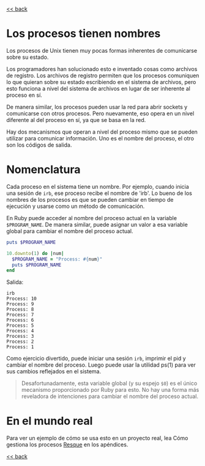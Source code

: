 [<< back](README.md)

# Los procesos tienen nombres

Los procesos de Unix tienen muy pocas formas inherentes de comunicarse sobre su estado.

Los programadores han solucionado esto e inventado cosas como archivos de registro. Los archivos de registro permiten que los procesos comuniquen lo que quieran sobre su estado escribiendo en el sistema de archivos, pero esto funciona a nivel del sistema de archivos en lugar de ser inherente al proceso en sí.

De manera similar, los procesos pueden usar la red para abrir sockets y comunicarse con otros procesos. Pero nuevamente, eso opera en un nivel diferente al del proceso en sí, ya que se basa en la red.

Hay dos mecanismos que operan a nivel del proceso mismo que se pueden utilizar para comunicar información. Uno es el nombre del proceso, el otro son los códigos de salida.

# Nomenclatura

Cada proceso en el sistema tiene un nombre. Por ejemplo, cuando inicia una sesión de `irb`, ese proceso recibe el nombre de 'irb'. Lo bueno de los nombres de los procesos es que se pueden cambiar en tiempo de ejecución y usarse como un método de comunicación.

En Ruby puede acceder al nombre del proceso actual en la variable `$PROGRAM_NAME`. De manera similar, puede asignar un valor a esa variable global para cambiar el nombre del proceso actual.

```ruby
puts $PROGRAM_NAME

10.downto(1) do |num|
  $PROGRAM_NAME = "Process: #{num}"
  puts $PROGRAM_NAME
end
```

Salida:

```
irb
Process: 10
Process: 9
Process: 8
Process: 7
Process: 6
Process: 5
Process: 4
Process: 3
Process: 2
Process: 1
```

Como ejercicio divertido, puede iniciar una sesión `irb`, imprimir el pid y cambiar el nombre del proceso. Luego puede usar la utilidad ps(1) para ver sus cambios reflejados en el sistema.

> Desafortunadamente, esta variable global (y su espejo `$0`) es el único mecanismo proporcionado por Ruby para esto. No hay una forma más reveladora de intenciones para cambiar el nombre del proceso actual.

# En el mundo real

Para ver un ejemplo de cómo se usa esto en un proyecto real, lea Cómo gestiona los procesos [Resque](https://workingwithruby.com/wwup/resque) en los apéndices.

[<< back](README.md)
